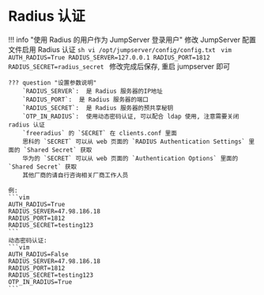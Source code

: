 # Radius 认证

!!! info "使用 Radius 的用户作为 JumpServer 登录用户"
    修改 JumpServer 配置文件启用 Radius 认证
    ```sh
    vi /opt/jumpserver/config/config.txt
    ```
    ```vim
    AUTH_RADIUS=True
    RADIUS_SERVER=127.0.0.1
    RADIUS_PORT=1812
    RADIUS_SECRET=radius_secret
    ```
    修改完成后保存, 重启 jumpserver 即可

    ??? question "设置参数说明"
        `RADIUS_SERVER`:  是 Radius 服务器的IP地址  
        `RADIUS_PORT`:  是 Radius 服务器的端口  
        `RADIUS_SECRET`:  是 Radius 服务器的预共享秘钥  
        `OTP_IN_RADIUS`:  使用动态密码认证, 可以配合 ldap 使用, 注意需要关闭 radius 认证  
        `freeradius` 的 `SECRET` 在 clients.conf 里面  
        思科的 `SECRET` 可以从 web 页面的 `RADIUS Authentication Settings` 里面的 `Shared Secret` 获取  
        华为的 `SECRET` 可以从 web 页面的 `Authentication Options` 里面的 `Shared Secret` 获取  
        其他厂商的请自行咨询相关厂商工作人员

    例:
    ```vim
    AUTH_RADIUS=True
    RADIUS_SERVER=47.98.186.18
    RADIUS_PORT=1812
    RADIUS_SECRET=testing123
    ```
    动态密码认证:
    ```vim
    AUTH_RADIUS=False
    RADIUS_SERVER=47.98.186.18
    RADIUS_PORT=1812
    RADIUS_SECRET=testing123
    OTP_IN_RADIUS=True
    ```
